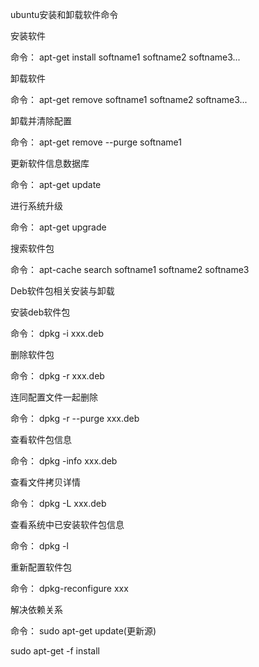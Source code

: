 ubuntu安装和卸载软件命令

安装软件

命令： apt-get install softname1 softname2 softname3...

卸载软件

命令： apt-get remove softname1 softname2 softname3...

卸载并清除配置

命令： apt-get remove --purge softname1

更新软件信息数据库

命令： apt-get update

进行系统升级

命令： apt-get upgrade

 搜索软件包

命令： apt-cache search softname1 softname2 softname3

Deb软件包相关安装与卸载

安装deb软件包

命令： dpkg -i xxx.deb

删除软件包

命令： dpkg -r xxx.deb

连同配置文件一起删除

命令： dpkg -r --purge xxx.deb

查看软件包信息

命令： dpkg -info xxx.deb

查看文件拷贝详情

命令： dpkg -L xxx.deb

查看系统中已安装软件包信息

命令： dpkg -l

重新配置软件包

命令： dpkg-reconfigure xxx

解决依赖关系

命令：
sudo apt-get update(更新源)

sudo apt-get -f install

